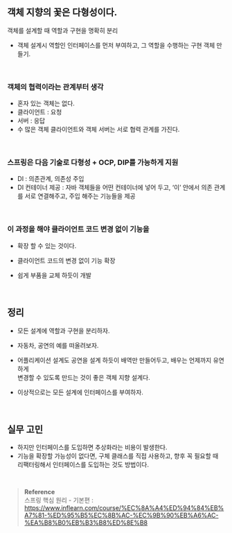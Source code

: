 ## 객체 지향의 꽃은 다형성이다.

객체를 설계할 때 역할과 구현을 명확히 분리

- 객체 설계시 역할인 인터페이스를 먼저 부여하고, 
그 역할을 수행하는 구현 객체 만들기.

<br/>

### 객체의 협력이라는 관계부터 생각

- 혼자 있는 객체는 없다.
- 클라이언트 : 요청
- 서버 : 응답
- 수 많은 객체 클라이언트와 객체 서버는 서로 협력 관계를 가진다.

<br/>

### 스프링은 다음 기술로 다형성 + OCP, DIP를 가능하게 지원

- DI : 의존관계, 의존성 주입
- DI 컨테이너 제공 : 자바 객체들을 어떤 컨테이너에 넣어 두고, ‘이’ 안에서 
의존 관계를 서로 연결해주고, 주입 해주는 기능들을 제공

<br/>

### 이 과정을 해야 클라이언트 코드 변경 없이 기능을
- 확장 할 수 있는 것이다.

- 클라이언트 코드의 변경 없이 기능 확장

- 쉽게 부품을 교체 하듯이 개발


<br/>

## 정리

- 모든 설계에 역할과 구현을 분리하자.
- 자동차, 공연의 예를 떠올려보자.

- 어플리케이션 설계도 공연을 설계 하듯이 배역만 만들어두고, 배우는 언제까지 유연하게 <br/>변경할 수 있도록 만드는 것이 좋은 객체 지향 설계다.
- 이상적으로는 모든 설계에 인터페이스를 부여하자.

<br/>

## 실무 고민

- 하지만 인터페이스를 도입하면 추상화라는 비용이 발생한다.
- 기능을 확장할 가능성이 없다면, 구체 클래스를 직접 사용하고, 향후 꼭 필요할 때 리팩터링해서 인터페이스를 도입하는 것도 방법이다.

<br/>

>**Reference** <br/>스프링 핵심 원리 - 기본편 : https://www.inflearn.com/course/%EC%8A%A4%ED%94%84%EB%A7%81-%ED%95%B5%EC%8B%AC-%EC%9B%90%EB%A6%AC-%EA%B8%B0%EB%B3%B8%ED%8E%B8
